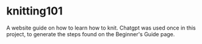 # knitting101
A website guide on how to learn how to knit.
Chatgpt was used once in this project, to generate the steps found on the Beginner's Guide page.

